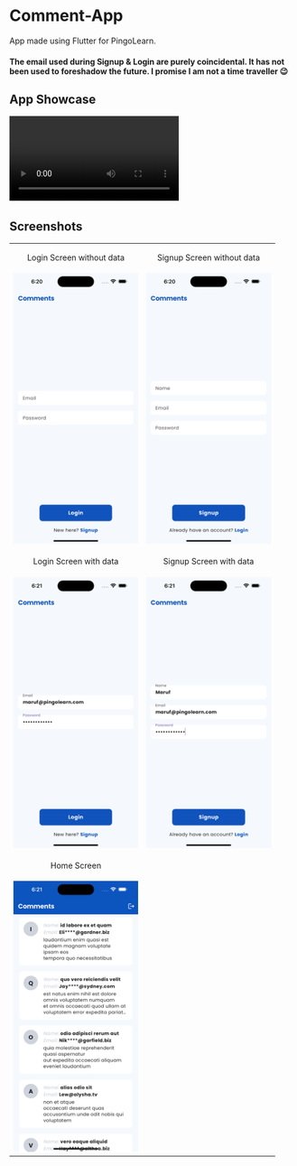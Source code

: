 # Comment-App

App made using Flutter for PingoLearn.

#### The email used during Signup & Login are purely coincidental. It has not been used to foreshadow the future. I promise I am not a time traveller 😉

## App Showcase

![video](screenshot/comment_app_showcase.mov)

## Screenshots

<table>
  <tr>
    <td><p align="center">Login Screen without data</p></td>
    <td><p align="center">Signup Screen without data</p></td>
  </tr>
  <tr>
    <p align="center">
    <td><img src="screenshot/login1.png" height=480></td>
    <td><img src="screenshot/signup1.png" height=480></td>
  </tr>
  <tr>
    <td><p align="center">Login Screen with data</p></td>
    <td><p align="center">Signup Screen with data</p></td>
  </tr>
  <tr>
    <td><img src="screenshot/login2.png" height=480></td>
    <td><img src="screenshot/signup2.png" height=480></td>
  </tr>
  <tr>
    <td><p align="center">Home Screen</p></td>
  </tr>
  <tr>
    <td><img src="screenshot/home.png" height=480></td>
  </tr>
 </table>
